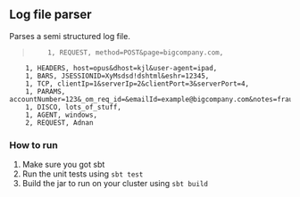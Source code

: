 ## Log file parser

Parses a semi structured log file.
>         1, REQUEST, method=POST&page=bigcompany.com,
		1, HEADERS, host=opus&dhost=kjl&user-agent=ipad,
		1, BARS, JSESSIONID=XyMsdsd!dshtml&eshr=12345,
		1, TCP, clientIp=1&serverIp=2&clientPort=3&serverPort=4,
		1, PARAMS, accountNumber=123&_om_req_id=&emailId=example@bigcompany.com&notes=fraud,
		1, DISCO, lots_of_stuff,
		1, AGENT, windows,
		2, REQUEST, Adnan

### How to run
1. Make sure you got sbt
2. Run the unit tests using `sbt test`
3. Build the jar to run on your cluster using `sbt build`
